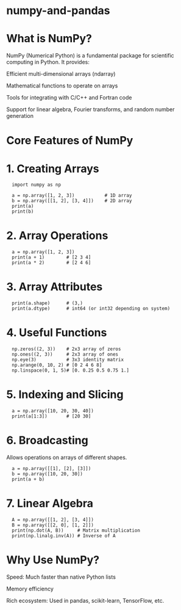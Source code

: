 # numpy-and-pandas
# What is NumPy?
NumPy (Numerical Python) is a fundamental package for scientific computing in Python. It provides:

Efficient multi-dimensional arrays (ndarray)

Mathematical functions to operate on arrays

Tools for integrating with C/C++ and Fortran code

Support for linear algebra, Fourier transforms, and random number generation
# Core Features of NumPy
   # 1. Creating Arrays

      import numpy as np
   
      a = np.array([1, 2, 3])           # 1D array
      b = np.array([[1, 2], [3, 4]])    # 2D array
      print(a)
      print(b)
# 2. Array Operations

      a = np.array([1, 2, 3])
      print(a + 1)        # [2 3 4]
      print(a * 2)        # [2 4 6]
# 3. Array Attributes

      print(a.shape)      # (3,)
      print(a.dtype)      # int64 (or int32 depending on system)
# 4. Useful Functions

      np.zeros((2, 3))    # 2x3 array of zeros
      np.ones((2, 3))     # 2x3 array of ones
      np.eye(3)           # 3x3 identity matrix
      np.arange(0, 10, 2) # [0 2 4 6 8]
      np.linspace(0, 1, 5)# [0. 0.25 0.5 0.75 1.]
# 5. Indexing and Slicing

      a = np.array([10, 20, 30, 40])
      print(a[1:3])       # [20 30]
# 6. Broadcasting
Allows operations on arrays of different shapes.

      a = np.array([[1], [2], [3]])
      b = np.array([10, 20, 30])
      print(a + b)
# 7. Linear Algebra

      A = np.array([[1, 2], [3, 4]])
      B = np.array([[2, 0], [1, 2]])
      print(np.dot(A, B))     # Matrix multiplication
      print(np.linalg.inv(A)) # Inverse of A
# Why Use NumPy?
Speed: Much faster than native Python lists

Memory efficiency

Rich ecosystem: Used in pandas, scikit-learn, TensorFlow, etc.

